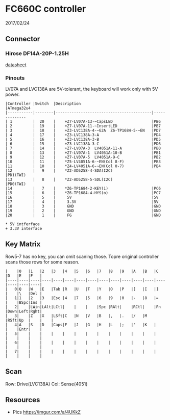 FC660C controller
=================
2017/02/24

Connector
---------
### Hirose DF14A-20P-1.25H
[datasheet](http://www.mouser.com/ds/2/185/DF14_catalog-939195.pdf)

### Pinouts
LV07A and LVC138A are 5V-tolerant, the keyboard will work only with 5V power.

    |Controller |Switch  |Description                               |ATmega32u4
    |-----------|--------|------------------------------------------|--------------
    | 1         |  20    |    +Z7-LV07A-13-~CapsLED                 |PB6
    | 2         |  19    |    +Z7-LV07A-11-~InsertLED               |PB7
    | 3         |  18    |    +Z3-LVC138A-4-~G2A  Z6-TP1684-5-~EN   |PD7
    | 4         |  17    |    +Z3-LVC138A-3-A                       |PD4
    | 5         |  16    |    +Z3-LVC138A-3-B                       |PD5
    | 6         |  15    |    +Z3-LVC138A-3-C                       |PD6
    | 7         |  14    |    +Z7-LV07A-3  LV4051A-11-A             |PB0
    | 8         |  13    |    +Z7-LV07A-1  LV4051A-10-B             |PB1
    | 9         |  12    |    +Z7-LV07A-5  LV4051A-9-C              |PB2
    |10         |  11    |    *Z5-LV4051A-6-~EN(Col 8-F)            |PB3
    |11         |  10    |    *Z4-LV4051A-6-~EN(Col 0-7)            |PB4
    |12         |   9    |    *Z2-AD5258-4-SDA(I2C)                 |PD1(TWI)
    |13         |   8    |    *Z2-AD5258-5-SDL(I2C)                 |PD0(TWI)
    |14         |   7    |    *Z6-TP1684-2-KEY(i)                   |PC6
    |15         |   6    |    *Z6-TP1684-4-HYS(o)                   |PC7
    |16         |   5    |     5V                                   |5V
    |17         |   4    |     3.3V                                 |5V
    |18         |   3    |     GND                                  |GND
    |19         |   2    |     GND                                  |GND
    |20         |   1    |     FG                                   |GND

```
* 5V intferface
+ 3.3V interface
```

Key Matrix
----------
Row5-7 has no key, you can omit scaning those. Topre original controller scans those rows for some reason.

    |    |0   |1   |2   |3   |4   |5   |6   |7   |8   |9   |A   |B   |C   |D   |E   |F   |
    |----|----|----|----|----|----|----|----|----|----|----|----|----|----|----|----|----|
    |   0|Q   |W   |E   |Tab |R   |U   |T   |Y   |O   |P   |[   |I   |]   |    |\   |Del |
    |   1|1   |2   |3   |Esc |4   |7   |5   |6   |9   |0   |-   |8   |=   |    |BSpc|Ins |
    |   2|    |LWin|LAlt|LCtl|    |    |    |Spc |RAlt|    |RCtl|    |Fn  |Down|Left|Rght|
    |   3|    |Z   |X   |LSft|C   |N   |V   |B   |,   |.   |/   |M   |RSft|Up  |    |    |
    |   4|A   |S   |D   |Caps|F   |J   |G   |H   |L   |;   |'   |K   |    |    |Entr|    |
    |   5|    |    |    |    |    |    |    |    |    |    |    |    |    |    |    |    |
    |   6|    |    |    |    |    |    |    |    |    |    |    |    |    |    |    |    |
    |   7|    |    |    |    |    |    |    |    |    |    |    |    |    |    |    |    |


Scan
----
Row: Drive(LVC138A)
Col: Sense(4051)


Resources
---------
- Pics https://imgur.com/a/4UKkZ
